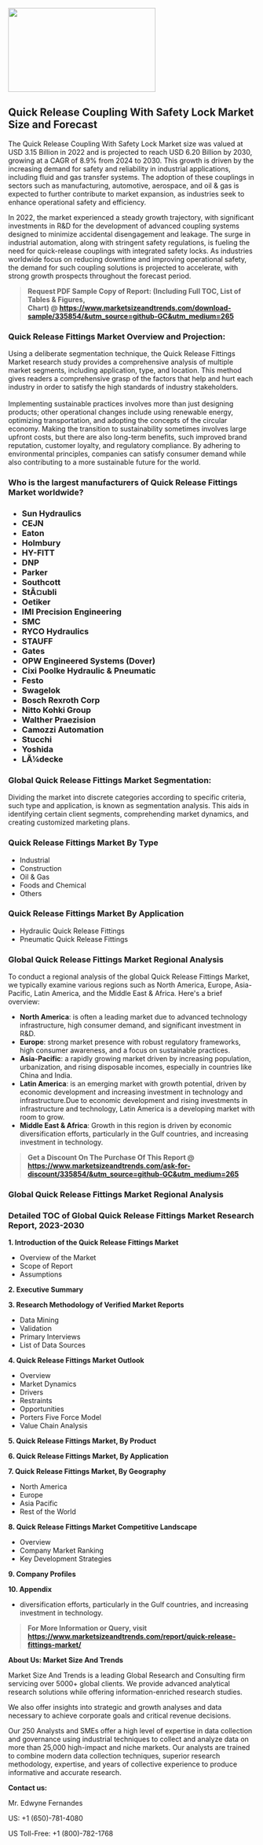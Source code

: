 <p><img class="alignnone size-medium wp-image-20088" src="https://ffe5etoiles.com/wp-content/uploads/2024/12/MST1-300x171.png" alt="" width="300" height="171" /></p><h2>Quick Release Coupling With Safety Lock Market Size and Forecast</h2><p>The Quick Release Coupling With Safety Lock Market size was valued at USD 3.15 Billion in 2022 and is projected to reach USD 6.20 Billion by 2030, growing at a CAGR of 8.9% from 2024 to 2030. This growth is driven by the increasing demand for safety and reliability in industrial applications, including fluid and gas transfer systems. The adoption of these couplings in sectors such as manufacturing, automotive, aerospace, and oil & gas is expected to further contribute to market expansion, as industries seek to enhance operational safety and efficiency.</p><p>In 2022, the market experienced a steady growth trajectory, with significant investments in R&D for the development of advanced coupling systems designed to minimize accidental disengagement and leakage. The surge in industrial automation, along with stringent safety regulations, is fueling the need for quick-release couplings with integrated safety locks. As industries worldwide focus on reducing downtime and improving operational safety, the demand for such coupling solutions is projected to accelerate, with strong growth prospects throughout the forecast period.</p></p><blockquote id="" class=""><strong>Request PDF Sample Copy of Report: (Including Full TOC, List of Tables &amp; Figures, Chart)&nbsp;@&nbsp;<strong><a href="https://www.marketsizeandtrends.com/download-sample/335854/&utm_source=github-GC&utm_medium=265" target="_blank">https://www.marketsizeandtrends.com/download-sample/335854/&utm_source=github-GC&utm_medium=265</a></strong></strong></blockquote><h3 id="" class="">Quick Release Fittings Market&nbsp;Overview and Projection:</h3><p id="" class="">Using a deliberate segmentation technique, the Quick Release Fittings Market research study provides a comprehensive analysis of multiple market segments, including application, type, and location. This method gives readers a comprehensive grasp of the factors that help and hurt each industry in order to satisfy the high standards of industry stakeholders. <br /> <br />Implementing sustainable practices involves more than just designing products; other operational changes include using renewable energy, optimizing transportation, and adopting the concepts of the circular economy. Making the transition to sustainability sometimes involves large upfront costs, but there are also long-term benefits, such improved brand reputation, customer loyalty, and regulatory compliance. By adhering to environmental principles, companies can satisfy consumer demand while also contributing to a more sustainable future for the world.</p><h3 id="" class="">Who is the largest manufacturers of&nbsp;Quick Release Fittings Market worldwide?</h3><h3 class=""><p><ul><li>Sun Hydraulics </li><li> CEJN </li><li> Eaton </li><li> Holmbury </li><li> HY-FITT </li><li> DNP </li><li> Parker </li><li> Southcott </li><li> StÃ¤ubli </li><li> Oetiker </li><li> IMI Precision Engineering </li><li> SMC </li><li> RYCO Hydraulics </li><li> STAUFF </li><li> Gates </li><li> OPW Engineered Systems (Dover) </li><li> Cixi Poolke Hydraulic & Pneumatic </li><li> Festo </li><li> Swagelok </li><li> Bosch Rexroth Corp </li><li> Nitto Kohki Group </li><li> Walther Praezision </li><li> Camozzi Automation </li><li> Stucchi </li><li> Yoshida </li><li> LÃ¼decke</li></ul></p></h3><h3 id="" class="">Global&nbsp;Quick Release Fittings Market Segmentation:</h3><p id="" class="">Dividing the market into discrete categories according to specific criteria, such type and application, is known as segmentation analysis. This aids in identifying certain client segments, comprehending market dynamics, and creating customized marketing plans.</p><h3 id="" class="">Quick Release Fittings Market&nbsp;By Type</h3><p><p><ul><li>Industrial</li><li> Construction</li><li> Oil & Gas</li><li> Foods and Chemical</li><li> Others</p></li></ul></p></p><h3 id="" class="">Quick Release Fittings Market&nbsp;By Application</h3><p class=""><p><ul><li>Hydraulic Quick Release Fittings</li><li> Pneumatic Quick Release Fittings</li></ul></p></p><h3 id="" class="">Global Quick Release Fittings Market Regional Analysis</h3><p id="" class="">To conduct a regional analysis of the global Quick Release Fittings Market, we typically examine various regions such as North America, Europe, Asia-Pacific, Latin America, and the Middle East &amp; Africa. Here's a brief overview:</p><ul><li><strong>North America</strong>: is often a leading market due to advanced technology infrastructure, high consumer demand, and significant investment in R&amp;D.</li><li><strong>Europe</strong>: strong market presence with robust regulatory frameworks, high consumer awareness, and a focus on sustainable practices.</li><li><strong>Asia-Pacific</strong>: a rapidly growing market driven by increasing population, urbanization, and rising disposable incomes, especially in countries like China and India.</li><li><strong>Latin America</strong>: is an emerging market with growth potential, driven by economic development and increasing investment in technology and infrastructure.Due to economic development and rising investments in infrastructure and technology, Latin America is a developing market with room to grow.</li><li><strong>Middle East &amp; Africa</strong>: Growth in this region is driven by economic diversification efforts, particularly in the Gulf countries, and increasing investment in technology.</li></ul><blockquote id="" class=""><strong>Get a Discount On The Purchase Of This Report @ <strong><a href="https://www.marketsizeandtrends.com/ask-for-discount/335854/&utm_source=github-GC&utm_medium=265" target="_blank">https://www.marketsizeandtrends.com/ask-for-discount/335854/&utm_source=github-GC&utm_medium=265</a></strong></strong></blockquote><h3 id="" class="">Global Quick Release Fittings Market Regional Analysis</h3><h3 id="" class="">Detailed TOC of Global Quick Release Fittings Market Research Report, 2023-2030</h3><p id="" class=""><strong>1. Introduction of the Quick Release Fittings Market</strong></p><ul><li>Overview of the Market</li><li>Scope of Report</li><li>Assumptions</li></ul><p id="" class=""><strong>2. Executive Summary</strong></p><p id="" class=""><strong>3. Research Methodology of Verified Market Reports</strong></p><ul><li>Data Mining</li><li>Validation</li><li>Primary Interviews</li><li>List of Data Sources</li></ul><p id="" class=""><strong>4. Quick Release Fittings Market Outlook</strong></p><ul><li>Overview</li><li>Market Dynamics</li><li>Drivers</li><li>Restraints</li><li>Opportunities</li><li>Porters Five Force Model</li><li>Value Chain Analysis</li></ul><p id="" class=""><strong>5. Quick Release Fittings Market, By Product</strong></p><p id="" class=""><strong>6. Quick Release Fittings Market, By Application</strong></p><p id="" class=""><strong>7. Quick Release Fittings Market, By Geography</strong></p><ul><li>North America</li><li>Europe</li><li>Asia Pacific</li><li>Rest of the World</li></ul><p id="" class=""><strong>8. Quick Release Fittings Market Competitive Landscape</strong></p><ul><li>Overview</li><li>Company Market Ranking</li><li>Key Development Strategies</li></ul><p id="" class=""><strong>9. Company Profiles</strong></p><p id="" class=""><strong>10. Appendix</strong></p><ul><li>diversification efforts, particularly in the Gulf countries, and increasing investment in technology.</li></ul><blockquote id="" class=""><strong>For More Information or Query, visit <strong><strong><a href="https://www.marketsizeandtrends.com/report/quick-release-fittings-market/" target="_blank">https://www.marketsizeandtrends.com/report/quick-release-fittings-market/</a></strong></strong></strong></blockquote><p id="" class=""><strong>About Us: Market Size And Trends</strong></p><p id="" class="">Market Size And Trends is a leading Global Research and Consulting firm servicing over 5000+ global clients. We provide advanced analytical research solutions while offering information-enriched research studies.</p><p id="" class="">We also offer insights into strategic and growth analyses and data necessary to achieve corporate goals and critical revenue decisions.</p><p id="" class="">Our 250 Analysts and SMEs offer a high level of expertise in data collection and governance using industrial techniques to collect and analyze data on more than 25,000 high-impact and niche markets. Our analysts are trained to combine modern data collection techniques, superior research methodology, expertise, and years of collective experience to produce informative and accurate research.</p><p id="" class=""><strong>Contact us:</strong></p><p id="" class="">Mr. Edwyne Fernandes</p><p id="" class="">US: +1 (650)-781-4080</p><p id="" class="">US Toll-Free: +1 (800)-782-1768</p>
